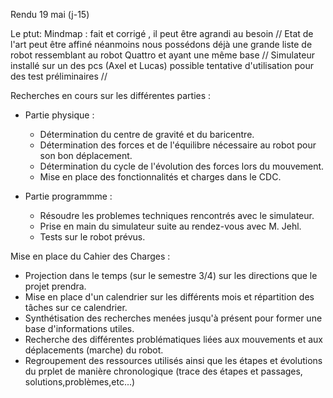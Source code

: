 Rendu 19 mai (j-15)

Le ptut: 
Mindmap : fait et corrigé , il peut être agrandi au besoin //
Etat de l'art peut être affiné néanmoins nous possédons déjà une grande liste de robot ressemblant au robot Quattro et ayant une même base  //
Simulateur installé sur un des pcs (Axel et Lucas) possible tentative d'utilisation pour des test préliminaires //


Recherches en cours sur les différentes parties : 
  - Partie physique : 
    - Détermination du centre de gravité et du baricentre.
    - Détermination des forces et de l'équilibre nécessaire au robot pour son bon déplacement.
    - Détermination du cycle de l'évolution des forces lors du mouvement.
    - Mise en place des fonctionnalités et charges dans le CDC.
    
  - Partie programmme : 
    - Résoudre les problemes techniques rencontrés avec le simulateur.
    - Prise en main du simulateur suite au rendez-vous avec M. Jehl. 
    - Tests sur le robot prévus.
   
Mise en place du Cahier des Charges : 
  - Projection dans le temps (sur le semestre 3/4) sur les directions que le projet prendra.
  - Mise en place d'un calendrier sur les différents mois et répartition des tâches sur ce calendrier.
  - Synthétisation des recherches menées jusqu'à présent pour former une base d'informations utiles.
  - Recherche des différentes problématiques liées aux mouvements et aux déplacements (marche) du robot.
  - Regroupement des ressources utilisés ainsi que les étapes et évolutions du prplet de manière chronologique (trace des étapes et passages, solutions,problèmes,etc...)
